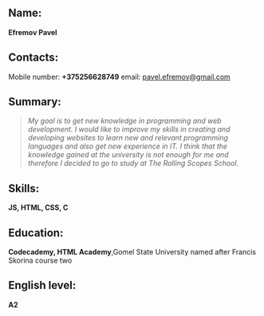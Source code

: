 ## Name:
 **Efremov Pavel**
## Сontacts:
Mobile number: **+375256628749** email: pavel.efremov@gmail.com
## Summary:
>*My goal is to get new knowledge in programming and web development. 
I would like to improve my skills in creating and developing websites to learn new and relevant programming languages and also get new experience in IT.
I think that the knowledge gained at the university is not enough for me and therefore I decided to go to study at The Rolling Scopes School.*

## Skills:
 **JS, HTML, CSS, C**
## Education:
**Codecademy, HTML Academy**,Gomel State University named after Francis Skorina course two
## English level:
 **A2**

